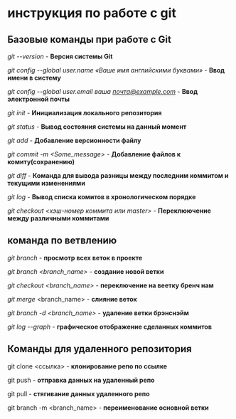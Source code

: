 # инструкция по работе с git

## Базовые команды при работе с Git

*git --version*  - **Версия системы Git**

*git config --global user.name «Ваше имя английскими буквами»* - **Ввод имени в систему**

*git config --global user.email ваша почта@example.com* - **Ввод электронной почты**

*git init* - **Инициализация локального репозитория**

*git status* - **Вывод состояния системы на данный момент**

*git add* - **Добавление версионности файлу**

*git commit -m <Some_message>* - **Добавление файлов к комиту(сохранению)**

*git diff* - **Команда для вывода разницы между последним коммитом и текущими изменениями**

*git log* - **Вывод списка комитов в хронологическом порядке**

*git checkout <хэш-номер коммита или master>* - **Переклюючение между различными коммитами**

## команда по ветвлению

*git branch* - **просмотр всех веток в проекте**

*git branch <branch_name>* - **создание новой ветки**

*git checkout <branch_name>* - **переключение на веетку бренч нам**

*git merge* <branch_name> - **слияние веток**

*git branch -d <branch_name>* - **удаление ветки брэнснэйм**

*git log --graph* - **графическое отображение сделанных коммитов**

## Команды для удаленного репозитория

git clone <ссылка> - **клонирование репо по ссылке**

git push - **отправка данных на удаленный репо**

git pull - **стягивание данных удаленного репо**

git branch -m <branch_name> - **переименование основной ветки**
